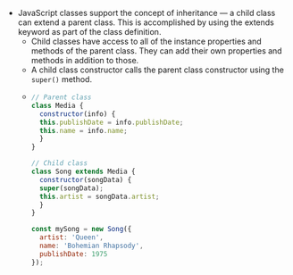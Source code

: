 - JavaScript classes support the concept of inheritance — a child class can extend a parent class. This is accomplished by using the extends keyword as part of the class definition.
	- Child classes have access to all of the instance properties and methods of the parent class. They can add their own properties and methods in addition to those.
	- A child class constructor calls the parent class constructor using the `super()` method.
	- ```JavaScript
	  // Parent class
	  class Media {
	    constructor(info) {
	    this.publishDate = info.publishDate;
	    this.name = info.name;
	    }
	  }
	  
	  // Child class
	  class Song extends Media {
	    constructor(songData) {
	    super(songData);
	    this.artist = songData.artist;
	    }
	  }
	  
	  const mySong = new Song({
	    artist: 'Queen',
	    name: 'Bohemian Rhapsody',
	    publishDate: 1975
	  });
	  ```